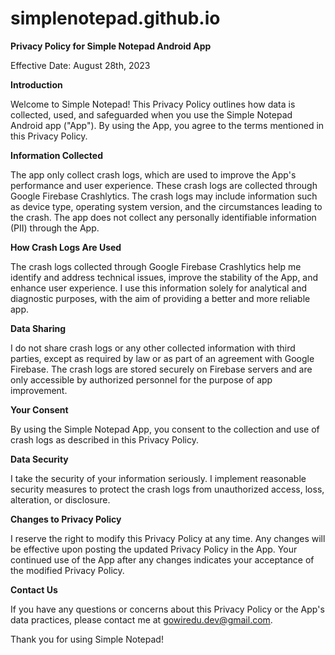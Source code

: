 # simplenotepad.github.io

**Privacy Policy for Simple Notepad Android App**

Effective Date: August 28th, 2023

**Introduction**

Welcome to Simple Notepad! This Privacy Policy outlines how data is collected, used, and safeguarded when you use the Simple Notepad Android app ("App"). By using the App, you agree to the terms mentioned in this Privacy Policy.

**Information Collected**

The app only collect crash logs, which are used to improve the App's performance and user experience. These crash logs are collected through Google Firebase Crashlytics. The crash logs may include information such as device type, operating system version, and the circumstances leading to the crash. The app does not collect any personally identifiable information (PII) through the App.

**How Crash Logs Are Used**

The crash logs collected through Google Firebase Crashlytics help me identify and address technical issues, improve the stability of the App, and enhance user experience. I use this information solely for analytical and diagnostic purposes, with the aim of providing a better and more reliable app.

**Data Sharing**

I do not share crash logs or any other collected information with third parties, except as required by law or as part of an agreement with Google Firebase. The crash logs are stored securely on Firebase servers and are only accessible by authorized personnel for the purpose of app improvement.

**Your Consent**

By using the Simple Notepad App, you consent to the collection and use of crash logs as described in this Privacy Policy.

**Data Security**

I take the security of your information seriously. I implement reasonable security measures to protect the crash logs from unauthorized access, loss, alteration, or disclosure.

**Changes to Privacy Policy**

I reserve the right to modify this Privacy Policy at any time. Any changes will be effective upon posting the updated Privacy Policy in the App. Your continued use of the App after any changes indicates your acceptance of the modified Privacy Policy.

**Contact Us**

If you have any questions or concerns about this Privacy Policy or the App's data practices, please contact me at gowiredu.dev@gmail.com.

Thank you for using Simple Notepad!
